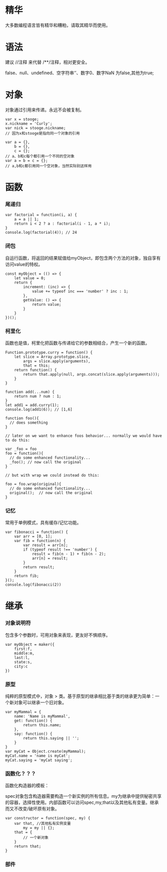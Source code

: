 # 精华

大多数编程语言皆有精华和糟粕，请取其精华而使用。

# 语法

建议 //注释 来代替 /**/注释，相对更安全。

false、null、undefined、空字符串‘’、数字0、数字NaN 为false,其他为true;


# 对象

对象通过引用来传递。永远不会被复制。

```
var x = stooge;
x.nickname = 'Curly';
var nick = stooge.nickname;
// 因为x和stooge是指向同一个对象的引用

var a = {},
    b = {},
    c = {};
// a、b和c每个都引用一个不同的空对象
var a = b = c = {};
// a,b和c都引用同一个空对象，当然实际别这样用
```

# 函数

### 尾递归

```
var factorial = function(i, a) {
    a = a || 1;
    return i < 2 ? a : factorial(i - 1, a * i);
}
console.log(factorial(4)); // 24
```

### 闭包

自运行函数，将返回的结果赋值给myObject，即包含两个方法的对象，独自享有访问value的特权。

```
const myObject = (() => {
    let value = 0;
    return {
        increment: (inc) => {
            value += typeof inc === 'number' ? inc : 1;
        },
        getValue: () => {
            return value;
        }
    }
})();
```

### 柯里化

函数也是值，柯里化把函数与传递给它的参数相结合，产生一个新的函数。

```
Function.prototype.curry = function() {
    let slice = Array.prototype.slice,
        args = slice.apply(arguments),
        that = this;
    return function() {
        return that.apply(null, args.concat(slice.apply(arguments)));
    }
}

function add(...num) {
    return num ? num : 1;
}
let add1 = add.curry(1);
console.log(add1(6)); // [1,6]
```

```
function foo(){
  // does something
}

// later on we want to enhance foos behavior... normally we would have to do this:

var _foo = foo
foo = function(){
  // do some enhanced functionality...
  _foo(); // now call the original
}

// but with wrap we could instead do this:

foo = foo.wrap(original){
  // do some enhanced functionality...
  original();  // now call the original
}
```

### 记忆

常用于单例模式，具有缓存/记忆功能。

```
var fibonacci = function() {
    var arr = [0, 1];
    var fib = function(n) {
        var result = arr[n];
        if (typeof result !== 'number') {
            result = fib(n - 1) + fib(n - 2);
            arr[n] = result;
        }
        return result;
    }
    return fib;
}();
console.log(fibonacci(2))
```

# 继承

### 对象说明符

包含多个参数时，可用对象来表现，更友好不惧顺序。

```
var myObject = maker({
	first:f,
	middle:m,
	last:l,
	state:s,
	city:c
})
```

### 原型

纯粹的原型模式中，对象 > 类。基于原型的继承相比基于类的继承更为简单：一个新对象可以继承一个旧对象。

```
var myMammal = {
    name: 'Name is myMammal',
    get: function() {
        return this.name;
    },
    say: function() {
        return this.saying || '';
    }
}
var myCat = Object.create(myMammal);
myCat.name = 'name is myCat';
myCat.saying = 'myCat saying';
```

### 函数化？？？

函数化构造器的模板：

spec对象包含构造器需要构造一个新实例的所有信息。my为继承中提供秘密共享的容器，选择性使用。内部函数可以访问spec,my,that以及其他私有变量。继承而又不改变/破坏原有对象。

```
var constructor = function(spec, my) {
    var that, //其他私有实例变量
        my = my || {};
    that = {
        // 一个新对象
    }
    return that;
}
```

### 部件











